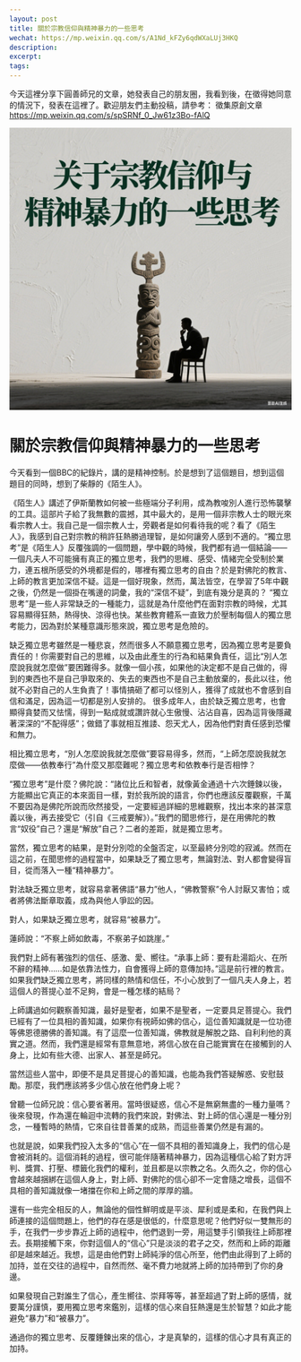 ```yaml
---
layout: post
title: 關於宗教信仰與精神暴力的一些思考
wechat: https://mp.weixin.qq.com/s/A1Nd_kFZy6qdWXaLUj3HKQ
description: 
excerpt: 
tags:
---
```


今天這裡分享下圓善師兄的文章，她發表自己的朋友圈，我看到後，在徵得她同意的情況下，發表在這裡了。歡迎朋友們主動投稿，請參考： 徵集原創文章
 https://mp.weixin.qq.com/s/spSRNf_0_Jw61z3Bo-fAlQ

![](../images/2025-06-27-11-38-04.png)

# 關於宗教信仰與精神暴力的一些思考

今天看到一個BBC的紀錄片，講的是精神控制。於是想到了這個題目，想到這個題目的同時，想到了柴靜的《陌生人》。

《陌生人》講述了伊斯蘭教如何被一些極端分子利用，成為教唆別人進行恐怖襲擊的工具。這部片子給了我無數的震撼，其中最大的，是用一個非宗教人士的眼光來看宗教人士。我自己是一個宗教人士，旁觀者是如何看待我的呢？看了《陌生人》，我感到自己對宗教的稍許狂熱勝過理智，是如何讓旁人感到不適的。“獨立思考”是《陌生人》反覆強調的一個問題，學中觀的時候，我們都有過一個結論——一個凡夫人不可能擁有真正的獨立思考，我們的思維、感受、情緒完全受制於業力，連五根所感受的外境都是假的，哪裡有獨立思考的自由？於是對佛陀的教言、上師的教言更加深信不疑。這是一個好現象，然而，萬法皆空，在學習了5年中觀之後，仍然是一個掛在嘴邊的詞彙，我的“深信不疑”，到底有幾分是真的？
“獨立思考”是一些人非常缺乏的一種能力，這就是為什麼他們在面對宗教的時候，尤其容易顯得狂熱，熱得快、涼得也快。某些教育體系一直致力於壓制每個人的獨立思考能力，因為對於某種意識形態來說，獨立思考是危險的。

缺乏獨立思考雖然是一種悲哀，然而很多人不願意獨立思考，因為獨立思考是要負責任的！你需要對自己的思維，以及由此產生的行為和結果負責任，這比“別人怎麼說我就怎麼做”要困難得多。就像一個小孩，如果他的決定都不是自己做的，得到的東西也不是自己爭取來的、失去的東西也不是自己主動放棄的，長此以往，他就不必對自己的人生負責了！事情搞砸了都可以怪別人，獲得了成就也不會感到自信和滿足，因為這一切都是別人安排的。
很多成年人，由於缺乏獨立思考，也會顯得貪婪而又怯懦，得到一點成就或讚許就心生傲慢、沾沾自喜，因為這背後隱藏著深深的“不配得感”；做錯了事就相互推諉、怨天尤人，因為他們對責任感到恐懼和無力。

相比獨立思考，“別人怎麼說我就怎麼做”要容易得多，然而，“上師怎麼說我就怎麼做——依教奉行”為什麼又那麼難呢？獨立思考和依教奉行是否相悖？

“獨立思考”是什麼？佛陀說：“諸位比丘和智者，就像黃金通過十六次錘鍊以後，方能顯出它真正的本來面目一樣，對於我所說的語言，你們也應該反覆觀察，千萬不要因為是佛陀所說而欣然接受，一定要經過詳細的思維觀察，找出本來的甚深意義以後，再去接受它（引自《三戒要解》）。”我們的聞思修行，是在用佛陀的教言“奴役”自己？還是“解放”自己？二者的差距，就是獨立思考。

當然，獨立思考的結果，是對分別唸的全盤否定，以至最終分別唸的寂滅。然而在這之前，在聞思修的過程當中，如果缺乏了獨立思考，無論對法、對人都會變得盲目，從而落入一種“精神暴力”。

對法缺乏獨立思考，就容易拿著佛語“暴力”他人，“佛教警察”令人討厭又害怕；或者將佛法斷章取義，成為與他人爭訟的因。

對人，如果缺乏獨立思考，就容易“被暴力”。

蓮師說：“不察上師如飲毒，不察弟子如跳崖。”

我們對上師有著強烈的信任、感激、愛、嚮往。“承事上師：要有赴湯蹈火、在所不辭的精神……如是依靠法性力，自會獲得上師的意傳加持。”這是前行裡的教言。如果我們缺乏獨立思考，將同樣的熱情和信任，不小心放到了一個凡夫人身上，若這個人的菩提心並不足夠，會是一種怎樣的結局？

上師講過如何觀察善知識，最好是聖者，如果不是聖者，一定要具足菩提心。我們已經有了一位具相的善知識，如果你有視師如佛的信心，這位善知識就是一位功德等佛恩德勝佛的善知識。有了這麼一位善知識，佛教就是解脫之路、自利利他的真實之道。然而，我們還是經常有意無意地，將信心放在自己能實實在在接觸到的人身上，比如有些大德、出家人、甚至是師兄。

當然這些人當中，即便不是具足菩提心的善知識，也能為我們答疑解惑、安慰鼓勵。那麼，我們應該將多少信心放在他們身上呢？

曾聽一位師兄說：信心要省著用。當時很疑惑，信心不是無窮無盡的一種力量嗎？後來發現，作為還在輪迴中流轉的我們來說，對佛法、對上師的信心還是一種分別念，一種暫時的熱情，它來自往昔善業的成熟，而這些善業仍然是有漏的。

也就是說，如果我們投入太多的“信心”在一個不具相的善知識身上，我們的信心是會被消耗的。這個消耗的過程，很可能伴隨著精神暴力，因為這種信心給了對方評判、獎賞、打壓、標籤化我們的權利，並且都是以宗教之名。久而久之，你的信心會越來越捆綁在這個人身上，對上師、對佛陀的信心卻不一定會隨之增長，這個不具相的善知識就像一堵擋在你和上師之間的厚厚的牆。

還有一些完全相反的人，無論他的個性鮮明或是平淡、犀利或是柔和，在我們與上師連接的這個問題上，他們的存在感是很低的，什麼意思呢？他們好似一雙無形的手，在我們一步步靠近上師的過程中，他們退到一旁，用這雙手引領我往上師那裡去。長期接觸下來，你對這個人的“信心”只是淡淡的君子之交，然而和上師的距離卻是越來越近。我想，這是由他們對上師純淨的信心所至，他們由此得到了上師的加持，並在交往的過程中，自然而然、毫不費力地就將上師的加持帶到了你的身邊。

如果發現自己對誰生了信心，產生嚮往、崇拜等等，甚至超過了對上師的感情，就要萬分謹慎，要用獨立思考來鑑別，這樣的信心來自狂熱還是生於智慧？如此才能避免“暴力”和“被暴力”。

通過你的獨立思考、反覆錘鍊出來的信心，才是真摯的，這樣的信心才具有真正的加持。
